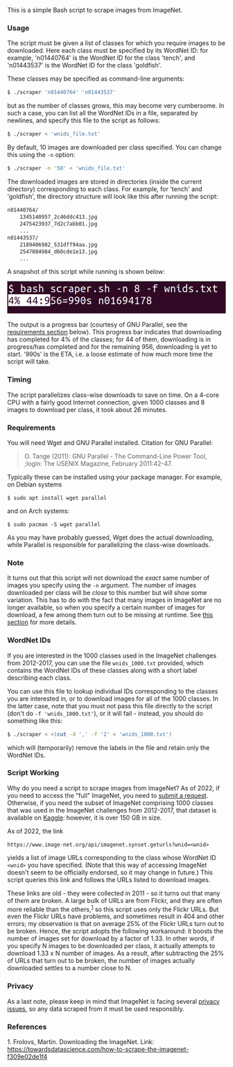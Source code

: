 This is a simple Bash script to scrape images from ImageNet.

### Usage

The script must be given a list of classes for which you require images to be downloaded.
Here each class must be specified by its WordNet ID: for example, 'n01440764' is the WordNet ID for the class 'tench', and 'n01443537' is the WordNet ID for the class 'goldfish'.

These classes may be specified as command-line arguments:
```bash
$ ./scraper 'n01440764' 'n01443537'
```
but as the number of classes grows, this may become very cumbersome.
In such a case, you can list all the WordNet IDs in a file, separated by newlines, and specify this file to the script as follows:
```bash
$ ./scraper < 'wnids_file.txt'
```
By default, 10 images are downloaded per class specified.
You can change this using the `-n` option:
```bash
$ ./scraper -n '50' < 'wnids_file.txt'
```
The downloaded images are stored in directories (inside the current directory) corresponding to each class.
For example, for 'tench' and 'goldfish', the directory structure will look like this after running the script:
```
n01440764/
	1345140957_2c46ddc413.jpg
	2475423937_7d2c7abb01.jpg
	...
n01443537/
	2189406982_531dff94aa.jpg
	2547084984_d60cde1e13.jpg
	...
```
A snapshot of this script while running is shown below:

![snapshot](snapshot.png)

The output is a progress bar (courtesy of GNU Parallel, see the [requirements section](#requirements) below).
This progress bar indicates that downloading has completed for 4% of the classes; for 44 of them, downloading is in progress/has completed and for the remaining 956, downloading is yet to start.
'990s' is the ETA, i.e. a loose estimate of how much more time the script will take.

### Timing

The script parallelizes class-wise downloads to save on time.
On a 4-core CPU with a fairly good Internet connection, given 1000 classes and 8 images to download per class, it took about 26 minutes.

### Requirements

You will need Wget and GNU Parallel installed.
Citation for GNU Parallel:

> O. Tange (2011): GNU Parallel - The Command-Line Power Tool, ;login: The USENIX Magazine, February 2011:42-47.

Typically these can be installed using your package manager.
For example, on Debian systems
```
$ sudo apt install wget parallel
```
and on Arch systems:
```
$ sudo pacman -S wget parallel
```
As you may have probably guessed, Wget does the actual downloading, while Parallel is responsible for parallelizing the class-wise downloads.

### Note

It turns out that this script will not download the _exact_ same number of images you specify using the `-n` argument.
The number of images downloaded per class will be _close_ to this number but will show some variation.
This has to do with the fact that many images in ImageNet are no longer available, so when you specify a certain number of images for download, a few among them turn out to be missing at runtime.
See [this section](#details) for more details.

### WordNet IDs

If you are interested in the 1000 classes used in the ImageNet challenges from 2012-2017, you can use the file `wnids_1000.txt` provided, which contains the WordNet IDs of these classes along with a short label describing each class.

You can use this file to lookup individual IDs corresponding to the classes you are interested in, or to download images for all of the 1000 classes.
In the latter case, note that you must not pass this file directly to the script (don't do `-f 'wnids_1000.txt'`), or it will fail - instead, you should do something like this:
```bash
$ ./scraper < <(cut -d ',' -f '2' < 'wnids_1000.txt')
```
which will (temporarily) remove the labels in the file and retain only the WordNet IDs.

### Script Working

Why do you need a script to scrape images from ImageNet?
As of 2022, if you need to access the "full" ImageNet, you need to [submit a request](https://image-net.org/download.php).
Otherwise, if you need the subset of ImageNet comprising 1000 classes that was used in the ImageNet challenges from 2012-2017, that dataset is available on [Kaggle](https://www.kaggle.com/c/imagenet-object-localization-challenge/overview/description): however, it is over 150 GB in size.

As of 2022, the link
```
https://www.image-net.org/api/imagenet.synset.geturls?wnid=<wnid>
```
yields a list of image URLs corresponding to the class whose WordNet ID `<wnid>` you have specified.
(Note that this way of accessing ImageNet doesn't seem to be officially endorsed, so it may change in future.)
This script queries this link and follows the URLs listed to download images.

These links are old - they were collected in 2011 - so it turns out that many of them are broken.
A large bulk of URLs are from Flickr, and they are often more reliable than the others,<sup>[1](#footnote1)</sup> so this script uses only the Flickr URLs.
But even the Flickr URLs have problems, and sometimes result in 404 and other errors; my observation is that on average 25% of the Flickr URLs turn out to be broken.
Hence, the script adopts the following workaround: it boosts the number of images set for download by a factor of 1.33.
In other words, if you specify N images to be downloaded per class, it actually attempts to download 1.33 x N number of images.
As a result, after subtracting the 25% of URLs that turn out to be broken, the number of images actually downloaded settles to a number close to N.

### Privacy

As a last note, please keep in mind that ImageNet is facing several [privacy issues](https://image-net.org/update-mar-11-2021.php), so any data scraped from it must be used responsibly.

### References

<a name='footnote1'>1.</a> Frolovs, Martin. Downloading the ImageNet. Link: <https://towardsdatascience.com/how-to-scrape-the-imagenet-f309e02de1f4>
